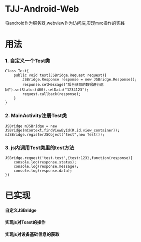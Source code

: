 # TJJ-Android-Web
将android作为服务器,webview作为访问端,实现mvc操作的实践
# 用法
### 1. 自定义一个Test类
```
Class Test{
    public void test(JSBridge.Request request){
        JSBridge.Response response = new JSBridge.Response();
        response.setMessage("后台获取的数据进行返回").setStatus(400).setData("1234123");
        request.callback(response);
    }
}
```
### 2. MainActivity注册Test类
```
JSBridge mJSBridge = new JSBridge(mContext,findViewById(R.id.view_container));
mJSBridge.registerJSObject("test",new Test());
```
### 3. js内调用Test类里的test方法
```
JSBridge.request('test.test',{test:123},function(response){
    console.log(response.status);
    console.log(response.message);
    console.log(response.data);
})
```
# 已实现
#### 自定义JSBridge
#### 实现js对Toast的操作
#### 实现js对设备基础信息的获取